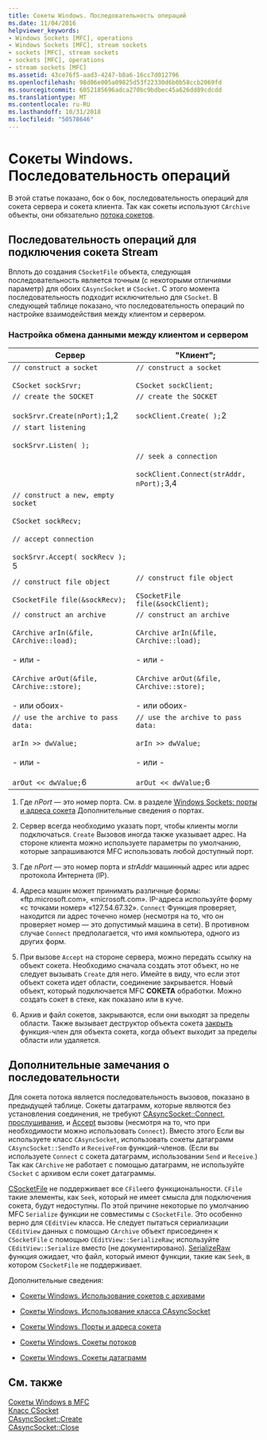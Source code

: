 ```yaml
---
title: Сокеты Windows. Последовательность операций
ms.date: 11/04/2016
helpviewer_keywords:
- Windows Sockets [MFC], operations
- Windows Sockets [MFC], stream sockets
- sockets [MFC], stream sockets
- sockets [MFC], operations
- stream sockets [MFC]
ms.assetid: 43ce76f5-aad3-4247-b8a6-16cc7d012796
ms.openlocfilehash: 98d06e005a09825d53f22330d6b0b58ccb2069fd
ms.sourcegitcommit: 6052185696adca270bc9bdbec45a626dd89cdcdd
ms.translationtype: MT
ms.contentlocale: ru-RU
ms.lasthandoff: 10/31/2018
ms.locfileid: "50578646"
---
```

# <a name="windows-sockets-sequence-of-operations"></a>Сокеты Windows. Последовательность операций

В этой статье показано, бок о бок, последовательность операций для сокета сервера и сокета клиента. Так как сокеты используют `CArchive` объекты, они обязательно [потока сокетов](../mfc/windows-sockets-stream-sockets.md).

## <a name="sequence-of-operations-for-a-stream-socket-communication"></a>Последовательность операций для подключения сокета Stream

Вплоть до создания `CSocketFile` объекта, следующая последовательность является точным (с некоторыми отличиями параметр) для обоих `CAsyncSocket` и `CSocket`. С этого момента последовательность подходит исключительно для `CSocket`. В следующей таблице показано, что последовательность операций по настройке взаимодействия между клиентом и сервером.

### <a name="setting-up-communication-between-a-server-and-a-client"></a>Настройка обмена данными между клиентом и сервером

|Сервер|"Клиент";|
|------------|------------|
|`// construct a socket`<br /><br /> `CSocket sockSrvr;`|`// construct a socket`<br /><br /> `CSocket sockClient;`|
|`// create the SOCKET`<br /><br /> `sockSrvr.Create(nPort);`1,2|`// create the SOCKET`<br /><br /> `sockClient.Create( );`2|
|`// start listening`<br /><br /> `sockSrvr.Listen( );`||
||`// seek a connection`<br /><br /> `sockClient.Connect(strAddr, nPort);`3,4|
|`// construct a new, empty socket`<br /><br /> `CSocket sockRecv;`<br /><br /> `// accept connection`<br /><br /> `sockSrvr.Accept( sockRecv );` 5||
|`// construct file object`<br /><br /> `CSocketFile file(&sockRecv);`|`// construct file object`<br /><br /> `CSocketFile file(&sockClient);`|
|`// construct an archive`<br /><br /> `CArchive arIn(&file, CArchive::load);`<br /><br /> - или -<br /><br /> `CArchive arOut(&file, CArchive::store);`<br /><br /> - или обоих-|`// construct an archive`<br /><br /> `CArchive arIn(&file, CArchive::load);`<br /><br /> - или -<br /><br /> `CArchive arOut(&file, CArchive::store);`<br /><br /> - или обоих-|
|`// use the archive to pass data:`<br /><br /> `arIn >> dwValue;`<br /><br /> - или -<br /><br /> `arOut << dwValue;`6|`// use the archive to pass data:`<br /><br /> `arIn >> dwValue;`<br /><br /> - или -<br /><br /> `arOut << dwValue;`6|

1. Где *nPort* — это номер порта. См. в разделе [Windows Sockets: порты и адреса сокета](../mfc/windows-sockets-ports-and-socket-addresses.md) Дополнительные сведения о портах.

2. Сервер всегда необходимо указать порт, чтобы клиенты могли подключаться. `Create` Вызовов иногда также указывает адрес. На стороне клиента можно используете параметры по умолчанию, которые запрашиваются MFC использовать любой доступный порт.

3. Где *nPort* — это номер порта и *strAddr* машинный адрес или адрес протокола Интернета (IP).

4. Адреса машин может принимать различные формы: «ftp.microsoft.com», «microsoft.com». IP-адреса используйте форму «с точками номер» «127.54.67.32». `Connect` Функция проверяет, находится ли адрес точечно номер (несмотря на то, что он проверяет номер — это допустимый машина в сети). В противном случае `Connect` предполагается, что имя компьютера, одного из других форм.

5. При вызове `Accept` на стороне сервера, можно передать ссылку на объект сокета. Необходимо сначала создать этот объект, но не следует вызывать `Create` для него. Имейте в виду, что если этот объект сокета идет области, соединение закрывается. Новый объект, который подключается MFC **СОКЕТА** обработки. Можно создать сокет в стеке, как показано или в куче.

6. Архив и файл сокетов, закрываются, если они выходят за пределы области. Также вызывает деструктор объекта сокета [закрыть](../mfc/reference/casyncsocket-class.md#close) функция-член для объекта сокета, когда объект выходит за пределы области или удаляется.

## <a name="additional-notes-about-the-sequence"></a>Дополнительные замечания о последовательности

Для сокета потока является последовательность вызовов, показано в предыдущей таблице. Сокеты датаграмм, которые являются без установления соединения, не требуют [CAsyncSocket::Connect](../mfc/reference/casyncsocket-class.md#connect), [прослушивания](../mfc/reference/casyncsocket-class.md#listen), и [Accept](../mfc/reference/casyncsocket-class.md#accept) вызовы (несмотря на то, что при необходимости можно использовать `Connect`). Вместо этого Если вы используете класс `CAsyncSocket`, использовать сокеты датаграмм `CAsyncSocket::SendTo` и `ReceiveFrom` функций-членов. (Если вы используете `Connect` с сокета датаграмм, использовании `Send` и `Receive`.) Так как `CArchive` не работает с помощью датаграмм, не используйте `CSocket` с архивом если сокет датаграммы.

[CSocketFile](../mfc/reference/csocketfile-class.md) не поддерживает все `CFile`его функциональности. `CFile` такие элементы, как `Seek`, который не имеет смысла для подключения сокета, будут недоступны. По этой причине некоторые по умолчанию MFC `Serialize` функции не совместимы с `CSocketFile`. Это особенно верно для `CEditView` класса. Не следует пытаться сериализации `CEditView` данных с помощью `CArchive` объект присоединен к `CSocketFile` с помощью `CEditView::SerializeRaw`; используйте `CEditView::Serialize` вместо (не документировано). [SerializeRaw](../mfc/reference/ceditview-class.md#serializeraw) функция ожидает, что файл, который имеют функции, такие как `Seek`, в котором `CSocketFile` не поддерживает.

Дополнительные сведения:

- [Сокеты Windows. Использование сокетов с архивами](../mfc/windows-sockets-using-sockets-with-archives.md)

- [Сокеты Windows. Использование класса CAsyncSocket](../mfc/windows-sockets-using-class-casyncsocket.md)

- [Сокеты Windows. Порты и адреса сокета](../mfc/windows-sockets-ports-and-socket-addresses.md)

- [Сокеты Windows. Сокеты потоков](../mfc/windows-sockets-stream-sockets.md)

- [Сокеты Windows. Сокеты датаграмм](../mfc/windows-sockets-datagram-sockets.md)

## <a name="see-also"></a>См. также

[Сокеты Windows в MFC](../mfc/windows-sockets-in-mfc.md)<br/>
[Класс CSocket](../mfc/reference/csocket-class.md)<br/>
[CAsyncSocket::Create](../mfc/reference/casyncsocket-class.md#create)<br/>
[CAsyncSocket::Close](../mfc/reference/casyncsocket-class.md#close)

